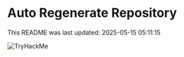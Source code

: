 # Auto Regenerate Repository

This README was last updated: 2025-05-15 05:11:15

 ![TryHackMe](https://tryhackme.com/badge/533634)